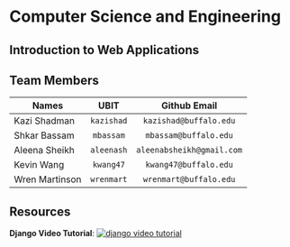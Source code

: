# Computer Science and Engineering

## Introduction to Web Applications

## Team Members

| Names | UBIT | Github Email |
|-------|:------:|:----------:|
|Kazi Shadman | `kazishad` | `kazishad@buffalo.edu` |
|Shkar Bassam | `mbassam` | `mbassam@buffalo.edu` |
|Aleena Sheikh |  `aleenash` | `aleenabsheikh@gmail.com` |
|Kevin Wang | `kwang47` | `kwang47@buffalo.edu` |
|Wren Martinson | `wrenmart` | `wrenmart@buffalo.edu` |

## Resources 
**Django Video Tutorial**:
[![django video tutorial](https://img.youtube.com/vi/rHux0gMZ3Eg/0.jpg)](https://www.youtube.com/watch?v=rHux0gMZ3Eg)
